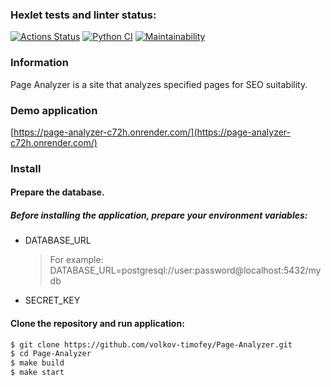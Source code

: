 ### Hexlet tests and linter status:
[![Actions Status](https://github.com/volkov-timofey/python-project-83/actions/workflows/hexlet-check.yml/badge.svg)](https://github.com/volkov-timofey/python-project-83/actions)
[![Python CI](https://github.com/volkov-timofey/python-project-83/actions/workflows/pyci.yml/badge.svg)](https://github.com/volkov-timofey/python-project-83/actions/workflows/pyci.yml)
[![Maintainability](https://api.codeclimate.com/v1/badges/4939aaceb73bd854568b/maintainability)](https://codeclimate.com/github/volkov-timofey/python-project-83/maintainability)


### Information
Page Analyzer is a site that analyzes specified pages for SEO suitability.

### Demo application
[https://page-analyzer-c72h.onrender.com/](https://page-analyzer-c72h.onrender.com/)

### Install

#### Prepare the database.

##### Before installing the application, prepare your environment variables:
* DATABASE_URL
    > For example: DATABASE_URL=postgresql://user:password@localhost:5432/mydb
* SECRET_KEY

#### Clone the repository and run application:
```bash
$ git clone https://github.com/volkov-timofey/Page-Analyzer.git
$ cd Page-Analyzer
$ make build
$ make start
```
